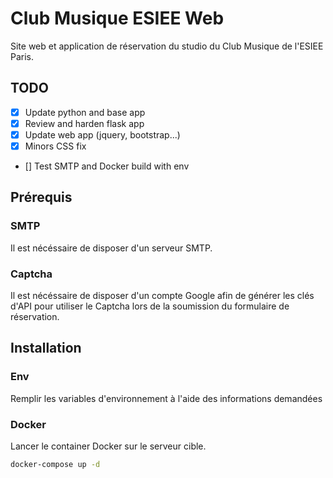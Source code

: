 # Club Musique ESIEE Web

Site web et application de réservation du studio du Club Musique de l'ESIEE Paris.

## TODO
- [X] Update python and base app
- [x] Review and harden flask app
- [X] Update web app (jquery, bootstrap...)
- [x] Minors CSS fix
- [] Test SMTP and Docker build with env

## Prérequis
### SMTP
Il est nécéssaire de disposer d'un serveur SMTP.

### Captcha
Il est nécéssaire de disposer d'un compte Google afin de générer les clés d'API pour utiliser le Captcha lors de la soumission du formulaire de réservation.

## Installation
### Env
Remplir les variables d'environnement à l'aide des informations demandées

### Docker
Lancer le container Docker sur le serveur cible.

```sh
docker-compose up -d
```
